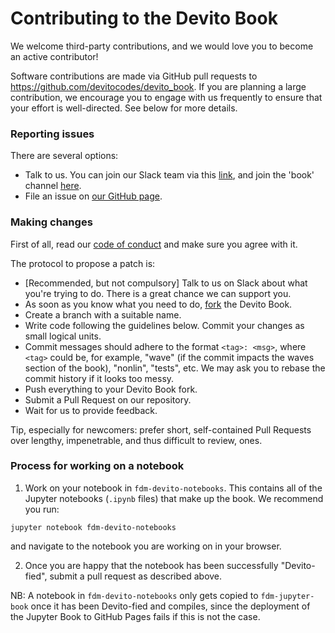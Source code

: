 # Contributing to the Devito Book

We welcome third-party contributions, and we would love you to become an active contributor!

Software contributions are made via GitHub pull requests to https://github.com/devitocodes/devito_book. If you are planning a large contribution, we encourage you to engage with us frequently to ensure that your effort is well-directed. See below for more details.

### Reporting issues

There are several options:
* Talk to us. You can join our Slack team via this [link](https://opesci-slackin.now.sh/), and join the 'book' channel [here](https://devitocodes.slack.com/archives/C0182SV07NU).
* File an issue on [our GitHub page](https://github.com/devitocodes/devito_book/issues).

### Making changes

First of all, read our [code of conduct](https://github.com/devitocodes/devito_book/blob/master/CODE_OF_CONDUCT.md) and make sure you agree with it.

The protocol to propose a patch is:
* [Recommended, but not compulsory] Talk to us on Slack about what you're trying to do. There is a great chance we can support you.
* As soon as you know what you need to do, [fork](https://help.github.com/articles/fork-a-repo/) the Devito Book.
* Create a branch with a suitable name.
* Write code following the guidelines below. Commit your changes as small logical units.
* Commit messages should adhere to the format `<tag>: <msg>`, where `<tag>` could be, for example, "wave" (if the commit impacts the waves section of the book), "nonlin", "tests", etc. We may ask you to rebase the commit history if it looks too messy.
* Push everything to your Devito Book fork.
* Submit a Pull Request on our repository.
* Wait for us to provide feedback.

Tip, especially for newcomers: prefer short, self-contained Pull Requests over lengthy, impenetrable, and thus difficult to review, ones.

### Process for working on a notebook

1. Work on your notebook in `fdm-devito-notebooks`. This contains all of the Jupyter notebooks (`.ipynb` files) that make up the book. We recommend you run:

```
jupyter notebook fdm-devito-notebooks
```

and navigate to the notebook you are working on in your browser.

2. Once you are happy that the notebook has been successfully "Devito-fied", submit a pull request as described above.

NB: A notebook in `fdm-devito-notebooks` only gets copied to `fdm-jupyter-book` once it has been Devito-fied and compiles, since the deployment of the Jupyter Book to GitHub Pages fails if this is not the case.
